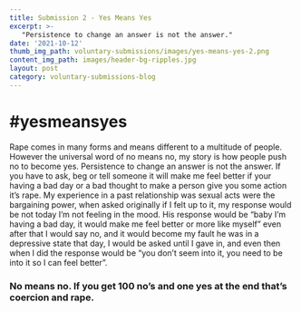```yaml
---
title: Submission 2 - Yes Means Yes
excerpt: >-
   "Persistence to change an answer is not the answer." 
date: '2021-10-12'
thumb_img_path: voluntary-submissions/images/yes-means-yes-2.png
content_img_path: images/header-bg-ripples.jpg
layout: post
category: voluntary-submissions-blog
---
```

# #yesmeansyes

Rape comes in many forms and means different to a multitude of people. However the universal word of no means no, my story is how people push no to become yes. Persistence to change an answer is not the answer. If you have to ask, beg or tell someone it will make me feel better if your having a bad day or a bad thought to make a person give you some action it’s rape. My experience in a past relationship was sexual acts were the bargaining power, when asked originally if I felt up to it, my response would be not today I’m not feeling in the mood. His response would be “baby I’m having a bad day, it would make me feel better or more like myself” even after that I would say no, and it would become my fault he was in a depressive state that day, I would be asked until I gave in, and even then when I did the response would be “you don’t seem into it, you need to be into it so I can feel better”. 

### No means no. If you get 100 no’s and one yes at the end that’s coercion and rape.
